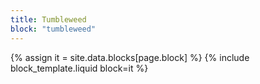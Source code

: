 ```yaml
---
title: Tumbleweed
block: "tumbleweed"
---
```


{% assign it = site.data.blocks[page.block] %}
{% include block_template.liquid block=it %}

